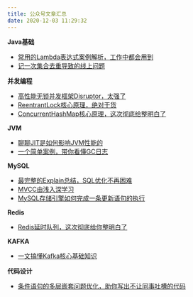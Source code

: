 ```yaml
---
title: 公众号文章汇总
date: 2020-12-03 11:29:32
---
```


**Java基础**

* [常用的Lambda表达式案例解析，工作中都会用到](https://mp.weixin.qq.com/s/6FB3Et6SetUtvWthk3pcpg)
* [记一次集合去重导致的线上问题](https://mp.weixin.qq.com/s/9c_3M9yc5qzkTw_GFbO7-Q)

**并发编程**

* [高性能无锁并发框架Disruptor，太强了](https://mp.weixin.qq.com/s/9ByQONkdk2YWP4oomxUX5A)
* [ReentrantLock核心原理，绝对干货](https://mp.weixin.qq.com/s/gC8Uj8otLGnOKN6ryb1uZQ)
* [ConcurrentHashMap核心原理，这次彻底给整明白了](https://mp.weixin.qq.com/s/5n_rBx9bTig3To94Tcsr8w)

**JVM**

* [聊聊JIT是如何影响JVM性能的](https://mp.weixin.qq.com/s/DE3mgtQlnCPqodgVY6seFg)
* [一个简单案例，带你看懂GC日志](https://mp.weixin.qq.com/s/VwDzXz_-_EAKegdfmXEo3A)

**MySQL**

* [最完整的Explain总结，SQL优化不再困难](https://mp.weixin.qq.com/s/twTghH8wTA_0uZghOdawkw)
* [MVCC由浅入深学习](https://mp.weixin.qq.com/s/jxM7n_4Or52_-MlB4aK9Bw)
* [MySQL存储引擎如何完成一条更新语句的执行](https://mp.weixin.qq.com/s/nRd1P5T9Gpy5FvZGmUYFWA)

**Redis**

* [Redis延时队列，这次彻底给你整明白了](https://mp.weixin.qq.com/s/UNSE2B2yTOrobevRwSgVDQ)

**KAFKA**

* [一文搞懂Kafka核心基础知识](https://mp.weixin.qq.com/s/7-5VntlU_WD2IOSYP2pYjw)

**代码设计**

* [条件语句的多层嵌套问题优化，助你写出不让同事吐槽的代码
](https://mp.weixin.qq.com/s/7i-TPFovLwrSmbWaIiX8dQ)
